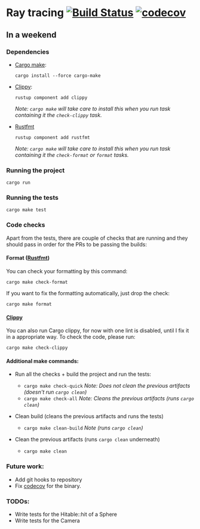 # Ray tracing [![Build Status](https://travis-ci.org/elpiel/ray-tracing.svg?branch=master)](https://travis-ci.org/elpiel/ray-tracing) [![codecov](https://codecov.io/gh/elpiel/ray-tracing/branch/master/graph/badge.svg)](https://codecov.io/gh/elpiel/ray-tracing)


## In a weekend

### Dependencies

* [Cargo make](https://sagiegurari.github.io/cargo-make/):

    `cargo install --force cargo-make`
    
* [Clippy](https://github.com/rust-lang/rust-clippy/):

    `rustup component add clippy`

    _Note: `cargo make` will take care to install this when you run task containing it the `check-clippy` task._
* [Rustfmt](https://github.com/rust-lang/rustfmt)

    `rustup component add rustfmt`

    _Note: `cargo make` will take care to install this when you run task containing it the `check-format` or `format` tasks._

### Running the project

`cargo run`

### Running the tests

`cargo make test`

### Code checks

Apart from the tests, there are couple of checks that are running and they should pass in order
for the PRs to be passing the builds:

#### Format ([Rustfmt](https://github.com/rust-lang/rustfmt))
You can check your formatting by this command:

`cargo make check-format`

If you want to fix the formatting automatically, just drop the check:

`cargo make format`

#### [Clippy](https://github.com/rust-lang/rust-clippy/)

You can also run Cargo clippy, for now with one lint is disabled, until I fix it in a appropriate way.
To check the code, please run:

`cargo make check-clippy`

#### Additional make commands:

* Run all the checks + build the project and run the tests:

    * `cargo make check-quick` _Note: Does not clean the previous artifacts (doesn't run `cargo clean`)_
    * `cargo make check-all` _Note: Cleans the previous artifacts (runs `cargo clean`)_
* Clean build (cleans the previous artifacts and runs the tests)

    * `cargo make clean-build` _Note (runs `cargo clean`)_

* Clean the previous artifacts (runs `cargo clean` underneath)

    * `cargo make clean`

### Future work:

* Add git hooks to repository
* Fix [codecov](https://codecov.io/gh/elpiel/ray-tracing) for the binary.

### TODOs:

* Write tests for the Hitable::hit of a Sphere
* Write tests for the Camera
